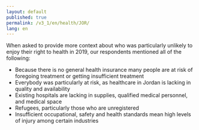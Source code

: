 ```yaml
---
layout: default
published: true
permalink: /v3_1/en/health/JOR/
lang: en
---
```

When asked to provide more context about who was particularly unlikely to enjoy their right to health in 2019, our respondents mentioned all of the following:  

-	Because there is no general health insurance many people are at risk of foregoing treatment or getting insufficient treatment
-	Everybody was particularly at risk, as healthcare in Jordan is lacking in quality and availability
-	Existing hospitals are lacking in supplies, qualified medical personnel, and medical space
-	Refugees, particularly those who are unregistered
-	Insufficient occupational, safety and health standards mean high levels of injury among certain industries
